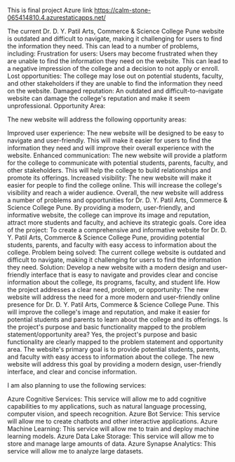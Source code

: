 This is 
final project 
Azure link https://calm-stone-065414810.4.azurestaticapps.net/

The current Dr. D. Y. Patil Arts, Commerce & Science College Pune website is outdated and difficult to navigate, making it challenging for users to find the information they need. This can lead to a number of problems, including:
Frustration for users: Users may become frustrated when they are unable to find the information they need on the website. This can lead to a negative impression of the college and a decision to not apply or enroll.
Lost opportunities: The college may lose out on potential students, faculty, and other stakeholders if they are unable to find the information they need on the website.
Damaged reputation: An outdated and difficult-to-navigate website can damage the college's reputation and make it seem unprofessional.
Opportunity Area:

The new website will address the following opportunity areas:

Improved user experience: The new website will be designed to be easy to navigate and user-friendly. This will make it easier for users to find the information they need and will improve their overall experience with the website.
Enhanced communication: The new website will provide a platform for the college to communicate with potential students, parents, faculty, and other stakeholders. This will help the college to build relationships and promote its offerings.
Increased visibility: The new website will make it easier for people to find the college online. This will increase the college's visibility and reach a wider audience.
Overall, the new website will address a number of problems and opportunities for Dr. D. Y. Patil Arts, Commerce & Science College Pune. By providing a modern, user-friendly, and informative website, the college can improve its image and reputation, attract more students and faculty, and achieve its strategic goals.
Core idea of the project:
To create a comprehensive and informative website for Dr. D. Y. Patil Arts, Commerce & Science College Pune, providing potential students, parents, and faculty with easy access to information about the college.
Problem being solved:
The current college website is outdated and difficult to navigate, making it challenging for users to find the information they need.
Solution:
Develop a new website with a modern design and user-friendly interface that is easy to navigate and provides clear and concise information about the college, its programs, faculty, and student life.
How the project addresses a clear need, problem, or opportunity:
The new website will address the need for a more modern and user-friendly online presence for Dr. D. Y. Patil Arts, Commerce & Science College Pune. This will improve the college's image and reputation, and make it easier for potential students and parents to learn about the college and its offerings.
Is the project's purpose and basic functionality mapped to the problem statement/opportunity area?
Yes, the project's purpose and basic functionality are clearly mapped to the problem statement and opportunity area. The website's primary goal is to provide potential students, parents, and faculty with easy access to information about the college. The new website will address this goal by providing a modern design, user-friendly interface, and clear and concise information.

I am also planning to use the following services:

Azure Cognitive Services: This service will allow me to add cognitive capabilities to my applications, such as natural language processing, computer vision, and speech recognition.
Azure Bot Service: This service will allow me to create chatbots and other interactive applications.
Azure Machine Learning: This service will allow me to train and deploy machine learning models.
Azure Data Lake Storage: This service will allow me to store and manage large amounts of data.
Azure Synapse Analytics: This service will allow me to analyze large datasets.
